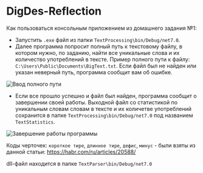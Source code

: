 # DigDes-Reflection
Как пользоваться консольным приложением из домашнего задания №1:
+ Запустить `.exe` файл из папки `TextProcessing\bin/Debug/net7.0`.
+ Далее программа попросит полный путь к текстовому файлу, в котором нужно, по заданию, найти все уникальные слова и их количество употреблений в тексте. Пример полного пути к файлу: `C:\Users\Public\Documents\BigText.txt`. Если файл был не найден или указан неверный путь, программа сообщит вам об ошибке.

![Ввод полного пути](https://user-images.githubusercontent.com/58146305/233389030-84f67485-383c-43c9-80c8-6c494647f39d.png)

+ Если все прошло успешно и файл был найден, программа сообщит о завершении своей работы. Выходной файл со статистикой по уникальным словам словам в тексте и их количетве употреблений сохранится в папке `TextProcessing\bin/Debug/net7.0` под названием  `TextStatistics`.

![Завершение работы программы](https://github.com/ironslaughte/DigDes-Reflection/assets/58146305/18730582-2c37-4db8-b752-6b0892a94311)


Коды черточек: `короткое тире`, `длинное тире`, `дефис`, `минус` - были взяты из данной статьи: https://habr.com/ru/articles/20588/

dll-файл находится в папке  `TextParser\bin/Debug/net7.0`

